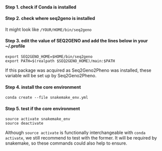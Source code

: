 #### Step 1. check if Conda is installed
#### Step 2. check where seq2geno is installed
It might look like `/YOUR/HOME/bin/seq2geno`
#### Step 3. edit the value of SEQ2GENO and add the lines below in your ~/.profile
```
export SEQ2GENO_HOME=$HOME/bin/seq2geno
export PATH=$(realpath $SEQ2GENO_HOME)/main:$PATH
```
If this package was acquired as Seq2Geno2Pheno was installed, these variable will be set up by Seq2Geno2Pheno.

#### Step 4. install the core environment
```
conda create --file snakemake_env.yml
```
#### Step 5. test if the core environment 
```
source activate snakemake_env
source deactivate
```
Although `source activate` is functionally interchangeable with `conda activate`, we still recommend to test with the former. It will be required by snakemake, so these commands could also help to ensure.  
